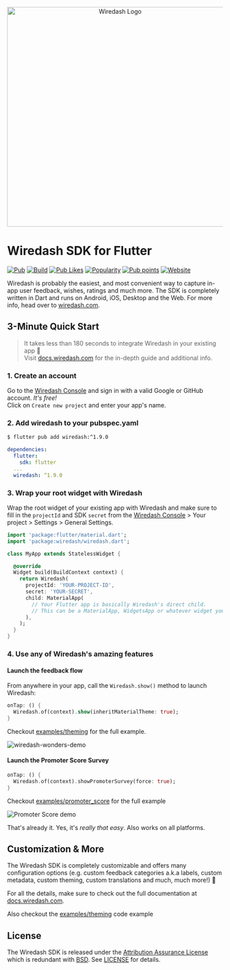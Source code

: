 <p align="center">  
<img src="https://raw.githubusercontent.com/wiredashio/wiredash-sdk/stable/.github/wiredash-text-logo.svg?sanitize=true" width="512px" alt="Wiredash Logo">
</p>

# Wiredash SDK for Flutter

[![Pub](https://img.shields.io/pub/v/wiredash.svg)](https://pub.dartlang.org/packages/wiredash)
[![Build](https://img.shields.io/github/actions/workflow/status/wiredashio/wiredash-sdk/nightly.yaml?branch=stable)](https://github.com/wiredashio/wiredash-sdk/actions)
[![Pub Likes](https://img.shields.io/pub/likes/wiredash)](https://pub.dev/packages/wiredash/score)
[![Popularity](https://img.shields.io/pub/popularity/wiredash)](https://pub.dev/packages/wiredash/score)
[![Pub points](https://img.shields.io/pub/points/wiredash)](https://pub.dev/packages/wiredash/score)
[![Website](https://img.shields.io/badge/website-wiredash.com-blue.svg)](https://wiredash.com/)

Wiredash is probably the easiest, and most convenient way to capture in-app user feedback, wishes, ratings and much
more. The SDK is completely written in Dart and runs on Android, iOS, Desktop and the Web. For more info, head over
to [wiredash.com](https://wiredash.com).

## 3-Minute Quick Start

> It takes less than 180 seconds to integrate Wiredash in your existing app 🚀 <br />
> Visit [docs.wiredash.com](https://docs.wiredash.com/guide/start) for the in-depth
> guide and additional info.

### 1. Create an account

Go to the [Wiredash Console](https://wiredash.com/console) and sign in with a valid Google or GitHub account. _It's
free!_<br />Click on `Create new project` and enter your app's name.

### 2. Add wiredash to your pubspec.yaml

```bash
$ flutter pub add wiredash:^1.9.0
```

```yaml
dependencies:
  flutter:
    sdk: flutter
  ...
  wiredash: ^1.9.0
```

### 3. Wrap your root widget with Wiredash

Wrap the root widget of your existing app with Wiredash and make sure to fill in the `projectId` and SDK `secret`
from the [Wiredash Console](https://console.wiredash.com) > Your project >
Settings > General Settings.

```dart
import 'package:flutter/material.dart';
import 'package:wiredash/wiredash.dart';

class MyApp extends StatelessWidget {

  @override
  Widget build(BuildContext context) {
    return Wiredash(
      projectId: 'YOUR-PROJECT-ID',
      secret: 'YOUR-SECRET',
      child: MaterialApp(
        // Your Flutter app is basically Wiredash's direct child.
        // This can be a MaterialApp, WidgetsApp or whatever widget you like.
      ),
    );
  }
}
```

### 4. Use any of Wiredash's amazing features

#### Launch the feedback flow

From anywhere in your app, call the `Wiredash.show()` method to launch Wiredash:

```dart
onTap: () {
  Wiredash.of(context).show(inheritMaterialTheme: true);
}
```

Checkout [examples/theming](https://github.com/wiredashio/wiredash-sdk/blob/stable/examples/theming/lib/main.dart) for the full example.

![wiredash-wonders-demo](https://user-images.githubusercontent.com/1096485/188439010-8da591df-e5cb-446a-be7f-971d0fda68d1.gif)


#### Launch the Promoter Score Survey

```dart
onTap: () {
  Wiredash.of(context).showPromoterSurvey(force: true);
}
```

Checkout [examples/promoter_score](https://github.com/wiredashio/wiredash-sdk/blob/stable/examples/promoter_score/lib/main.dart) for the full example

![Promoter Score demo](https://user-images.githubusercontent.com/1096485/187313854-343bfe52-9444-407b-9e7e-64738187f8af.png)

That's already it. Yes, it's *really that easy*. Also works on all platforms.


## Customization & More

The Wiredash SDK is completely customizable and offers many configuration options (e.g. custom feedback categories a.k.a
labels, custom metadata, custom theming, custom translations and much, much more!) 🤯

For all the details, make sure to check out the full documentation
at [docs.wiredash.com](https://docs.wiredash.com/).

Also checkout the [examples/theming](https://github.com/wiredashio/wiredash-sdk/blob/stable/examples/theming/lib/main.dart) code example

## License

The Wiredash SDK is released under the [Attribution Assurance License](https://opensource.org/licenses/AAL) which is redundant with [BSD](https://opensource.org/licenses/BSD-3-Clause).
See [LICENSE](https://github.com/wiredashio/wiredash-sdk/blob/stable/LICENSE) for details.
